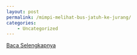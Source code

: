 ```yaml
---
layout: post
permalink: /mimpi-melihat-bus-jatuh-ke-jurang/
categories:
    - Uncategorized
---
```


[Baca Selengkapnya](/09)